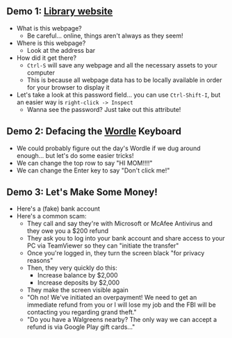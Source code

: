 ## Demo 1: [Library website](https://tscpl.bibliocommons.com/user/login)
* What is this webpage?
  * Be careful... online, things aren't always as they seem!
* Where is this webpage?
  * Look at the address bar
* How did it get there?
  * `Ctrl-S` will save any webpage and all the necessary assets to your computer
  * This is because all webpage data has to be locally available in order for your browser to display it
* Let's take a look at this password field... you can use `Ctrl-Shift-I`, but an easier way is `right-click -> Inspect`
  * Wanna see the password? Just take out this attribute!
  
## Demo 2: Defacing the [Wordle](https://www.nytimes.com/games/wordle/index.html) Keyboard
* We could probably figure out the day's Wordle if we dug around enough... but let's do some easier tricks!
* We can change the top row to say "HI MOM!!!!"
* We can change the Enter key to say "Don't click me!"

## Demo 3: Let's Make Some Money!
* Here's a (fake) bank account
* Here's a common scam:
  * They call and say they're with Microsoft or McAfee Antivirus and they owe you a $200 refund
  * They ask you to log into your bank account and share access to your PC via TeamViewer so they can "initiate the transfer"
  * Once you're logged in, they turn the screen black "for privacy reasons"
  * Then, they very quickly do this:
    * Increase balance by $2,000
    * Increase deposits by $2,000
  * They make the screen visible again
  * "Oh no! We've initiated an overpayment! We need to get an immediate refund from you or I will lose my job and the FBI will be contacting you regarding grand theft."
  * "Do you have a Walgreens nearby? The only way we can accept a refund is via Google Play gift cards..."